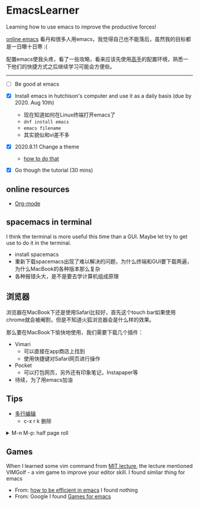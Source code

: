 # EmacsLearner
Learning how to use emacs to improve the productive forces!

[online emacs](http://www.ymacs.org/demo/)
看丹和很多人用emacs，我觉得自己也不能落后，虽然我的目标都是一日曝十日寒 :(

配置emacs使我头疼，看了一些攻略，看来应该先使用[高手](http://pages.sachachua.com/.emacs.d/Sacha.html#org332b2fd)的配置环境，熟悉一下他们的快捷方式之后继续学习可能会方便些。

***
- [ ] Be good at emacs
- [x] Install emacs in hutchison's computer and use it as a daily basis (due by 2020. Aug 10th)
  - 现在知道如何在Linux终端打开emacs了
  - `dnf install emacs`
  - `emacs filename`
  - 其实貌似和vi差不多

- [x] 2020.8.11 Change a theme
  - [how to do that](http://ergoemacs.org/emacs/emacs_playing_with_color_theme.html)
- [x] Go though the tutorial (30 mins)

## online resources
- [Org-mode](https://www.youtube.com/watch?v=bzZ09dAbLEE)
## spacemacs in terminal
I think the terminal is more useful this time than a GUI. Maybe let try to get use to do it in the terminal.
- install spacemacs
- 重新下载spacemacs出现了难以解决的问题，为什么终端和GUI要下载两遍，为什么MacBook的各种版本那么复杂
- 各种报错头大，是不是要去学计算机组成原理
## 浏览器
浏览器在MacBook下还是使用Safari比较好，首先这个touch bar如果使用chrome就会被阉割，但是不知道火狐浏览器会是什么样的效果。

那么要在MacBook下愉快地使用，我们需要下载几个插件：
- Vimari 
  - 可以直接在app商店上找到
  - 使用快捷键对Safari网页进行操作
- Pocket
  - 可以打包网页，另外还有印象笔记，Instapaper等
- 待续，为了用emacs加油

## Tips
- [多行编辑](http://www.langdebuqing.com/emacs%20notebook/emacs%20多行编辑.html)
  - c-x r k 删除
<details><summary>M-n M-p: half page roll</summary>
<p>
  
  ```el
  (defun scroll-half-page-down ()
    "scroll down half the page"
    (interactive)
    (scroll-down (/ (window-body-height) 2)))
  
  (defun scroll-half-page-up ()
    "scroll up half the page"
    (interactive)
    (scroll-up (/ (window-body-height) 2)))

  (global-set-key "\M-n" 'scroll-half-page-up)
  (global-set-key "\M-p" 'scroll-half-page-down)
  ```
</p>
</details>

## Games 
When I learned some vim command from [MIT lecture](https://www.youtube.com/watch?v=a6Q8Na575qc), the lecture mentioned VIMGolf - a vim game to improve your editor skill. I found simliar thing for emacs

- From: [how to be efficient in emacs](https://www.reddit.com/r/emacs/comments/47p4sw/how_to_be_extremely_efficient_in_emacs/) I found nothing
- From: Google I found [Games for emacs](https://www.masteringemacs.org/article/fun-games-in-emacs)

